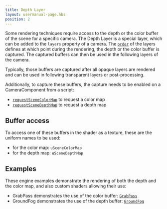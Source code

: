 ```yaml
---
title: Depth Layer
layout: usermanual-page.hbs
position: 2
---
```


Some rendering techniques require access to the depth or the color buffer of the scene for a specific camera. The Depth Layer is a special layer, which can be added to the `layers` property of a camera. The [`order`][4] of the layers defines at which point during the rendering, the depth or the color buffer is captured. The captured buffers can then be used in the following layers of the camera.

Typically, those buffers are captured after all opaque layers are rendered and can be used in following transparent layers or post-processing.

Additionally, to capture these buffers, the capture needs to be enabled on a CameraComponent from a script:

- [```requestSceneColorMap```][0] to request a color map
- [```requestSceneDepthMap```][1] to request a depth map

## Buffer access

To access one of these buffers in the shader as a texture, these are the uniform names to be used:

- for the color map: `uSceneColorMap`
- for the depth map: `uSceneDepthMap`

## Examples

These engine examples demonstrate the rendering of both the depth and the color map, and also custom shaders allowing their use:

- GrabPass demonstrates the use of the color buffer: [`GrabPass`][2]
- GroundFog demonstrates the use of the depth buffer: [`GroundFog`][3]

[0]: /api/pc.CameraComponent.html#requestSceneColorMap
[1]: /api/pc.CameraComponent.html#requestSceneDepthMap
[2]: https://playcanvas.github.io/#/graphics/grab-pass
[3]: https://playcanvas.github.io/#/graphics/ground-fog
[4]: /user-manual/graphics/layers/#choosing-the-layer-order
